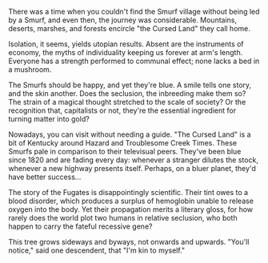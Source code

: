 There was a time when you couldn't find the Smurf village without being led by a Smurf, and even then, the journey was considerable.  Mountains, deserts, marshes, and forests encircle "the Cursed Land" they call home.

Isolation, it seems, yields utopian results.  Absent are the instruments of economy, the myths of individuality keeping us forever at arm's length.  Everyone has a strength performed to communal effect; none lacks a bed in a mushroom.

The Smurfs should be happy, and yet they're blue.  A smile tells one story, and the skin another.  Does the seclusion, the inbreeding make them so?  The strain of a magical thought stretched to the scale of society?  Or the recognition that, capitalists or not, they're the essential ingredient for turning matter into gold?

Nowadays, you can visit without needing a guide.  "The Cursed Land" is a bit of Kentucky around Hazard and Troublesome Creek Times.  These Smurfs pale in comparison to their televisual peers.  They've been blue since 1820 and are fading every day: whenever a stranger dilutes the stock, whenever a new highway presents itself.  Perhaps, on a bluer planet, they'd have better success…

The story of the Fugates is disappointingly scientific.  Their tint owes to a blood disorder, which produces a surplus of hemoglobin unable to release oxygen into the body.  Yet their propagation merits a literary gloss, for how rarely does the world plot two humans in relative seclusion, who both happen to carry the fateful recessive gene?

This tree grows sideways and byways, not onwards and upwards.  "You'll notice," said one descendent, that "I'm kin to myself."